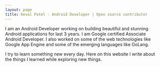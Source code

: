 ```yaml
---
layout: page
title: Keval Patel - Android Developer | Open source contributor
---
```

I am an Android Developer working on building beautiful and stunning Android applications for last 3 years. I am Google certified Associate Android Developer. I also worked on some of the web technologies like Google App Engine and some of the emerging languages like GoLang.

I try to learn something new every day. Here on this website I write about the things I learned while exploring new things.
